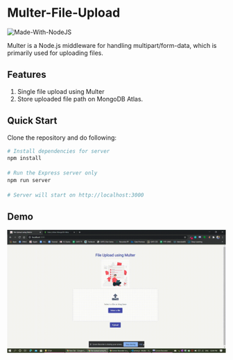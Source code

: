 # Multer-File-Upload

![Made-With-NodeJS](https://img.shields.io/badge/Made_with-NodeJS-informational?style=for-the-badge&logo=javascript)

Multer is a Node.js middleware for handling multipart/form-data, which is primarily used for uploading files.

## Features 

1. Single file upload using Multer
2. Store uploaded file path on MongoDB Atlas.

## Quick Start

Clone the repository and do following:

```bash
# Install dependencies for server
npm install

# Run the Express server only
npm run server

# Server will start on http://localhost:3000
```

## Demo

![Demo](https://github.com/girishgr8/Multer-File-Upload/blob/main/demo.gif)
